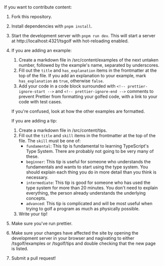 If you want to contribute content:

1. Fork this repository.
2. Install dependencies with `pnpm install`.
3. Start the development server with `pnpm run dev`. This will start a server at
   http://localhost:4321/tsgolf with hot-reloading enabled.
4. If you are adding an example:

   1. Create a markdown file in /src/content/examples of the next untaken
      number, followed by the example's name, separated by underscores.
   2. Fill out the `title` and `has_explanation` items in the frontmatter at the
      top of the file. If you add an explanation to your example, mark
      `has_explanation` as `true`, otherwise `false`.
   3. Add your code in a code block surrounded with
      `<!-- prettier-ignore-start -->` and `<!-- prettier-ignore-end -->`
      comments to prevent Prettier from formatting your golfed code, with a link
      to your code with test cases.

   If you're confused, look at how the other examples are formatted.

   If you are adding a tip:

   1. Create a markdown file in /src/content/tips.
   2. Fill out the `title` and `skill` items in the frontmatter at the top of
      the file. The `skill` must be one of:
      - `fundamental`: This tip is fundamental to learning TypeScript's Type
        System. There are probably not going to be very many of these.
      - `beginner`: This tip is useful for someone who understands the
        fundamentals and wants to start using the type system. You should
        explain each thing you do in more detail than you think is necessary.
      - `intermediate`: This tip is good for someone who has used the type
        system for more than 20 minutes. You don't need to explain everything,
        the person already understands the underlying concepts.
      - `advanced`: This tip is complicated and will be most useful when trying
        to golf a program as much as physically possible.
   3. Write your tip!

5. Make sure you've run prettier.
6. Make sure your changes have affected the site by opening the development
   server in your browser and nagivating to either /tsgolf/examples or
   /tsgolf/tips and double checking that the new page is listed.
7. Submit a pull request!
